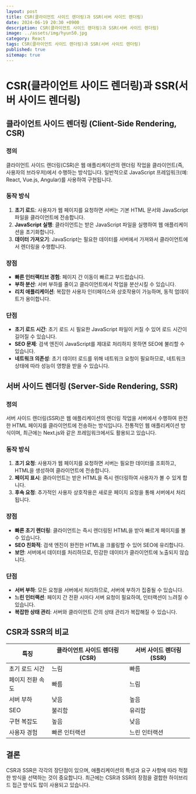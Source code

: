 ```yaml
---
layout: post
title: CSR(클라이언트 사이드 렌더링)과 SSR(서버 사이드 렌더링)
date: 2024-06-19 20:30 +0900
description: CSR(클라이언트 사이드 렌더링)과 SSR(서버 사이드 렌더링)
image: ../assets/img/hyun50.jpg
category: React
tags: CSR(클라이언트 사이드 렌더링)과 SSR(서버 사이드 렌더링)
published: true
sitemap: true
---
```


# CSR(클라이언트 사이드 렌더링)과 SSR(서버 사이드 렌더링)

## 클라이언트 사이드 렌더링 (Client-Side Rendering, CSR)

### 정의

클라이언트 사이드 렌더링(CSR)은 웹 애플리케이션의 렌더링 작업을 클라이언트(즉, 사용자의 브라우저)에서 수행하는 방식입니다. 일반적으로 JavaScript 프레임워크(예: React, Vue.js, Angular)를 사용하여 구현됩니다.

### 동작 방식

1. **초기 로드**: 사용자가 웹 페이지를 요청하면 서버는 기본 HTML 문서와 JavaScript 파일을 클라이언트에 전송합니다.
2. **JavaScript 실행**: 클라이언트는 받은 JavaScript 파일을 실행하여 웹 애플리케이션을 초기화합니다.
3. **데이터 가져오기**: JavaScript는 필요한 데이터를 서버에서 가져와서 클라이언트에서 렌더링을 수행합니다.

### 장점

- **빠른 인터랙티브 경험**: 페이지 간 이동이 빠르고 부드럽습니다.
- **부하 분산**: 서버 부하를 줄이고 클라이언트에서 작업을 분산시킬 수 있습니다.
- **리치 애플리케이션**: 복잡한 사용자 인터페이스와 상호작용이 가능하며, 동적 업데이트가 용이합니다.

### 단점

- **초기 로드 시간**: 초기 로드 시 필요한 JavaScript 파일이 커질 수 있어 로드 시간이 길어질 수 있습니다.
- **SEO 문제**: 검색 엔진이 JavaScript를 제대로 처리하지 못하면 SEO에 불리할 수 있습니다.
- **네트워크 의존성**: 초기 데이터 로드를 위해 네트워크 요청이 필요하므로, 네트워크 상태에 따라 성능이 영향을 받을 수 있습니다.

## 서버 사이드 렌더링 (Server-Side Rendering, SSR)

### 정의

서버 사이드 렌더링(SSR)은 웹 애플리케이션의 렌더링 작업을 서버에서 수행하여 완전한 HTML 페이지를 클라이언트에 전송하는 방식입니다. 전통적인 웹 애플리케이션 방식이며, 최근에는 Next.js와 같은 프레임워크에서도 활용되고 있습니다.

### 동작 방식

1. **초기 요청**: 사용자가 웹 페이지를 요청하면 서버는 필요한 데이터를 조회하고, HTML을 생성하여 클라이언트에 전송합니다.
2. **페이지 표시**: 클라이언트는 받은 HTML을 즉시 렌더링하여 사용자가 볼 수 있게 합니다.
3. **후속 요청**: 추가적인 사용자 상호작용은 새로운 페이지 요청을 통해 서버에서 처리됩니다.

### 장점

- **빠른 초기 렌더링**: 클라이언트는 즉시 렌더링된 HTML을 받아 빠르게 페이지를 볼 수 있습니다.
- **SEO 친화적**: 검색 엔진이 완전한 HTML을 크롤링할 수 있어 SEO에 유리합니다.
- **보안**: 서버에서 데이터를 처리하므로, 민감한 데이터가 클라이언트에 노출되지 않습니다.

### 단점

- **서버 부하**: 모든 요청을 서버에서 처리하므로, 서버에 부하가 집중될 수 있습니다.
- **느린 인터랙션**: 페이지 간 전환 시마다 서버 요청이 필요하여, 인터랙션이 느려질 수 있습니다.
- **복잡한 상태 관리**: 서버와 클라이언트 간의 상태 관리가 복잡해질 수 있습니다.

## CSR과 SSR의 비교

| 특징             | 클라이언트 사이드 렌더링 (CSR) | 서버 사이드 렌더링 (SSR) |
| ---------------- | ------------------------------ | ------------------------ |
| 초기 로드 시간   | 느림                           | 빠름                     |
| 페이지 전환 속도 | 빠름                           | 느림                     |
| 서버 부하        | 낮음                           | 높음                     |
| SEO              | 불리함                         | 유리함                   |
| 구현 복잡도      | 높음                           | 낮음                     |
| 사용자 경험      | 빠른 인터랙션                  | 느린 인터랙션            |

## 결론

CSR과 SSR은 각각의 장단점이 있으며, 애플리케이션의 특성과 요구 사항에 따라 적절한 방식을 선택하는 것이 중요합니다. 최근에는 CSR과 SSR의 장점을 결합한 하이브리드 접근 방식도 많이 사용되고 있습니다.
